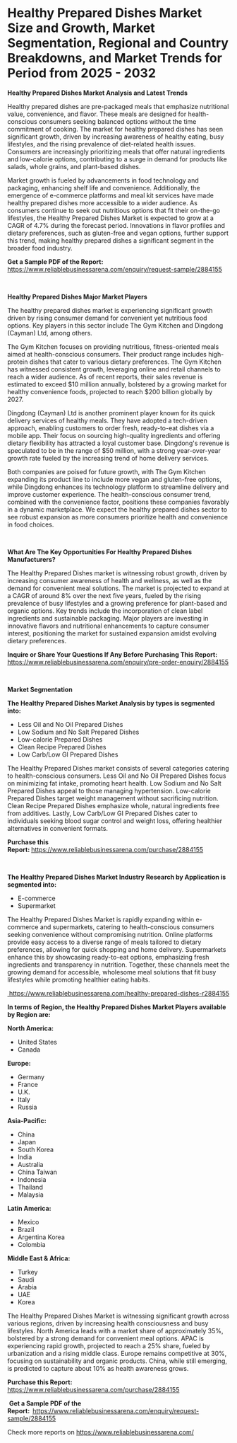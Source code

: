<p><h1>Healthy Prepared Dishes Market Size and Growth, Market Segmentation, Regional and Country Breakdowns, and Market Trends for Period from 2025 -  2032</h1></p><p><strong>Healthy Prepared Dishes Market Analysis and Latest Trends</strong></p>
<p><p>Healthy prepared dishes are pre-packaged meals that emphasize nutritional value, convenience, and flavor. These meals are designed for health-conscious consumers seeking balanced options without the time commitment of cooking. The market for healthy prepared dishes has seen significant growth, driven by increasing awareness of healthy eating, busy lifestyles, and the rising prevalence of diet-related health issues. Consumers are increasingly prioritizing meals that offer natural ingredients and low-calorie options, contributing to a surge in demand for products like salads, whole grains, and plant-based dishes.</p><p>Market growth is fueled by advancements in food technology and packaging, enhancing shelf life and convenience. Additionally, the emergence of e-commerce platforms and meal kit services have made healthy prepared dishes more accessible to a wider audience. As consumers continue to seek out nutritious options that fit their on-the-go lifestyles, the Healthy Prepared Dishes Market is expected to grow at a CAGR of 4.7% during the forecast period. Innovations in flavor profiles and dietary preferences, such as gluten-free and vegan options, further support this trend, making healthy prepared dishes a significant segment in the broader food industry.</p></p>
<p><strong>Get a Sample PDF of the Report:&nbsp;</strong> <a href="https://www.reliablebusinessarena.com/enquiry/request-sample/2884155?utm_campaign=2467&utm_medium=2&utm_source=Github&utm_content=ia&utm_term=13032025&utm_id=healthy-prepared-dishes">https://www.reliablebusinessarena.com/enquiry/request-sample/2884155</a></p>
<p>&nbsp;</p>
<p><strong>Healthy Prepared Dishes Major Market Players</strong></p>
<p><p>The healthy prepared dishes market is experiencing significant growth driven by rising consumer demand for convenient yet nutritious food options. Key players in this sector include The Gym Kitchen and Dingdong (Cayman) Ltd, among others.</p><p>The Gym Kitchen focuses on providing nutritious, fitness-oriented meals aimed at health-conscious consumers. Their product range includes high-protein dishes that cater to various dietary preferences. The Gym Kitchen has witnessed consistent growth, leveraging online and retail channels to reach a wider audience. As of recent reports, their sales revenue is estimated to exceed $10 million annually, bolstered by a growing market for healthy convenience foods, projected to reach $200 billion globally by 2027.</p><p>Dingdong (Cayman) Ltd is another prominent player known for its quick delivery services of healthy meals. They have adopted a tech-driven approach, enabling customers to order fresh, ready-to-eat dishes via a mobile app. Their focus on sourcing high-quality ingredients and offering dietary flexibility has attracted a loyal customer base. Dingdong's revenue is speculated to be in the range of $50 million, with a strong year-over-year growth rate fueled by the increasing trend of home delivery services.</p><p>Both companies are poised for future growth, with The Gym Kitchen expanding its product line to include more vegan and gluten-free options, while Dingdong enhances its technology platform to streamline delivery and improve customer experience. The health-conscious consumer trend, combined with the convenience factor, positions these companies favorably in a dynamic marketplace. We expect the healthy prepared dishes sector to see robust expansion as more consumers prioritize health and convenience in food choices.</p></p>
<p>&nbsp;</p>
<p><strong>What Are The Key Opportunities For Healthy Prepared Dishes Manufacturers?</strong></p>
<p><p>The Healthy Prepared Dishes market is witnessing robust growth, driven by increasing consumer awareness of health and wellness, as well as the demand for convenient meal solutions. The market is projected to expand at a CAGR of around 8% over the next five years, fueled by the rising prevalence of busy lifestyles and a growing preference for plant-based and organic options. Key trends include the incorporation of clean label ingredients and sustainable packaging. Major players are investing in innovative flavors and nutritional enhancements to capture consumer interest, positioning the market for sustained expansion amidst evolving dietary preferences.</p></p>
<p><strong>Inquire or Share Your Questions If Any Before Purchasing This Report:</strong> <a href="https://www.reliablebusinessarena.com/enquiry/pre-order-enquiry/2884155?utm_campaign=2467&utm_medium=2&utm_source=Github&utm_content=ia&utm_term=13032025&utm_id=healthy-prepared-dishes">https://www.reliablebusinessarena.com/enquiry/pre-order-enquiry/2884155</a></p>
<p>&nbsp;</p>
<p><strong>Market Segmentation</strong></p>
<p><strong>The Healthy Prepared Dishes Market Analysis by types is segmented into:</strong></p>
<p><ul><li>Less Oil and No Oil Prepared Dishes</li><li>Low Sodium and No Salt Prepared Dishes</li><li>Low-calorie Prepared Dishes</li><li>Clean Recipe Prepared Dishes</li><li>Low Carb/Low GI Prepared Dishes</li></ul></p>
<p><p>The Healthy Prepared Dishes market consists of several categories catering to health-conscious consumers. Less Oil and No Oil Prepared Dishes focus on minimizing fat intake, promoting heart health. Low Sodium and No Salt Prepared Dishes appeal to those managing hypertension. Low-calorie Prepared Dishes target weight management without sacrificing nutrition. Clean Recipe Prepared Dishes emphasize whole, natural ingredients free from additives. Lastly, Low Carb/Low GI Prepared Dishes cater to individuals seeking blood sugar control and weight loss, offering healthier alternatives in convenient formats.</p></p>
<p><strong>Purchase this Report:&nbsp;</strong><a href="https://www.reliablebusinessarena.com/purchase/2884155?utm_campaign=2467&utm_medium=2&utm_source=Github&utm_content=ia&utm_term=13032025&utm_id=healthy-prepared-dishes">https://www.reliablebusinessarena.com/purchase/2884155</a></p>
<p>&nbsp;</p>
<p><strong>The Healthy Prepared Dishes Market Industry Research by Application is segmented into:</strong></p>
<p><ul><li>E-commerce</li><li>Supermarket</li></ul></p>
<p><p>The Healthy Prepared Dishes Market is rapidly expanding within e-commerce and supermarkets, catering to health-conscious consumers seeking convenience without compromising nutrition. Online platforms provide easy access to a diverse range of meals tailored to dietary preferences, allowing for quick shopping and home delivery. Supermarkets enhance this by showcasing ready-to-eat options, emphasizing fresh ingredients and transparency in nutrition. Together, these channels meet the growing demand for accessible, wholesome meal solutions that fit busy lifestyles while promoting healthier eating habits.</p></p>
<p><a href="https://www.reliablebusinessarena.com/healthy-prepared-dishes-r2884155?utm_campaign=2467&utm_medium=2&utm_source=Github&utm_content=ia&utm_term=13032025&utm_id=healthy-prepared-dishes">&nbsp;https://www.reliablebusinessarena.com/healthy-prepared-dishes-r2884155</a></p>
<p><strong>In terms of Region, the Healthy Prepared Dishes Market Players available by Region are:</strong></p>
<p>
    <p> <strong> North America: </strong>
        <ul>
            <li>United States</li>
            <li>Canada</li>
        </ul>
        </p> 
    <p> <strong> Europe: </strong>
        <ul>
            <li>Germany</li>
            <li>France</li>
            <li>U.K.</li>
            <li>Italy</li>
            <li>Russia</li>
        </ul>
        </p> 
    <p> <strong> Asia-Pacific: </strong>
        <ul>
            <li>China</li>
            <li>Japan</li>
            <li>South Korea</li>
            <li>India</li>
            <li>Australia</li>
            <li>China Taiwan</li>
            <li>Indonesia</li>
            <li>Thailand</li>
            <li>Malaysia</li>
        </ul>
        </p> 
    <p> <strong> Latin America: </strong>
        <ul>
            <li>Mexico</li>
            <li>Brazil</li>
            <li>Argentina Korea</li>
            <li>Colombia</li>
        </ul>
        </p> 
    <p> <strong> Middle East & Africa: </strong>
        <ul>
            <li>Turkey</li>
            <li>Saudi</li>
            <li>Arabia</li>
            <li>UAE</li>
            <li>Korea</li>
        </ul>
    </p>
    </p>
<p><p>The Healthy Prepared Dishes Market is witnessing significant growth across various regions, driven by increasing health consciousness and busy lifestyles. North America leads with a market share of approximately 35%, bolstered by a strong demand for convenient meal options. APAC is experiencing rapid growth, projected to reach a 25% share, fueled by urbanization and a rising middle class. Europe remains competitive at 30%, focusing on sustainability and organic products. China, while still emerging, is predicted to capture about 10% as health awareness grows.</p></p>
<p><strong>Purchase this Report: </strong><a href="https://www.reliablebusinessarena.com/purchase/2884155?utm_campaign=2467&utm_medium=2&utm_source=Github&utm_content=ia&utm_term=13032025&utm_id=healthy-prepared-dishes">https://www.reliablebusinessarena.com/purchase/2884155</a></p>
<p>&nbsp;<strong>Get a Sample PDF of the Report:&nbsp;&nbsp;</strong><a href="https://www.reliablebusinessarena.com/enquiry/request-sample/2884155?utm_campaign=2467&utm_medium=2&utm_source=Github&utm_content=ia&utm_term=13032025&utm_id=healthy-prepared-dishes">https://www.reliablebusinessarena.com/enquiry/request-sample/2884155</a></p>
<p><strong></strong></p>
<p>Check more reports on <a href="https://www.reliablebusinessarena.com/?utm_campaign=2467&utm_medium=2&utm_source=Github&utm_content=ia&utm_term=13032025&utm_id=healthy-prepared-dishes">https://www.reliablebusinessarena.com/</a></p>